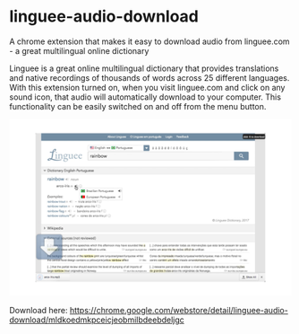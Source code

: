 # linguee-audio-download
A chrome extension that makes it easy to download audio from linguee.com - a great multilingual online dictionary

Linguee is a great online multilingual dictionary that provides translations and native recordings of thousands of words across 25 different languages. With this extension turned on, when you visit linguee.com and click on any sound icon, that audio will automatically download to your computer. This functionality can be easily switched on and off from the menu button.

![screenshot](https://github.com/hankhester/linguee-audio-download/blob/master/screenshot.png)

Download here:
https://chrome.google.com/webstore/detail/linguee-audio-download/mldkoedmkpceicjeobmilbdeebdeljgc